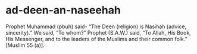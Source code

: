 # ad-deen-an-naseehah

Prophet Muhammad (pbuh) said- “The Deen (religion) is Nasihah (advice, sincerity).” We said, “To whom?” Prophet (S.A.W.) said, “To Allah, His Book, His Messenger, and to the leaders of the Muslims and their common folk.” [Muslim 55 (a)].
